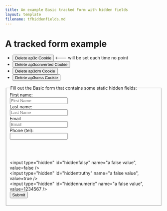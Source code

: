 ```yaml
---
title: An example Basic tracked Form with hidden fields
layout: template
filename: tfhiddenfields.md
--- 
```


<!-- Ortto robert capture code -->
<script>
	window.ap3c = window.ap3c || {};
	var ap3c = window.ap3c;
	ap3c.cmd = ap3c.cmd || [];
	ap3c.cmd.push(function() {
		ap3c.init('YdOVzkqoVlq0G5Pscm9iZXJ0', 'https://capture-api-master.stgautopilotapp.com/');
		ap3c.track({v: 0});
	});
	var s, t; s = document.createElement('script'); s.type = 'text/javascript'; s.src = "https://static.ap3stg.com/capture/master/capture.js";
	t = document.getElementsByTagName('script')[0]; t.parentNode.insertBefore(s, t);
</script>

<script>
let delete_cookie = function(name) {
    document.cookie = name +'=; Path=/; Expires=Thu, 01 Jan 1970 00:00:01 GMT;';
	console.log("Deleted ", name, "cookie");
};
</script>

# A tracked form example

* <button onclick="delete_cookie('ap3c')">Delete ap3c Cookie</button> <--- will be set each time no point
* <button onclick="delete_cookie('ap3converted')">Delete ap3converted Cookie</button>
* <button onclick="delete_cookie('ap3dm')">Delete ap3dm Cookie</button>
* <button onclick="delete_cookie('ap3sess')">Delete ap3sess Cookie</button>


<fieldset>
    <legend>Fill out the Basic form that contains some static hidden fields:</legend>
<form id="tfwithhideenfields" action="" onsubmit="return false;">
  <label for="fname">First name:</label><br>
  <input type="text" id="fname" name="fname" placeholder="First Name"/><br>
  <label for="lname">Last name:</label><br>
  <input type="text" id="lname" name="lname" placeholder="Last Name"/><br>
  <label for="email">Email</label><br>
  <input type="email" id="email" name="email" placeholder="Email"/><br>
  <label for="phone">Phone (tel):</label><br>
  <input type="tel" id="phone" name="phone"/><br>
  
  <!-- Hidden -->
  <input type="hidden" id="hiddenphone2" value='0430000000' name="hidden phone"/><br>
  <input type="hidden"  name="UTM_Campaign" value="[utm_campaign]"/><br>
  <input type="hidden" id="hidden3" name="UTM_Source" value="[utm_source]"/><br>
  <input type="hidden" id="hiddenfalsy" name="a false value", value=false /><br>
  <input type="hidden" id="hiddentruthy" name="a false value", value=true /><br>
  <input type="hidden" id="hiddennumeric" name="a false value", value=1234567 /><br>
  <input id="submit" type="submit" value="Submit"/>
</form> 

</fieldset>


